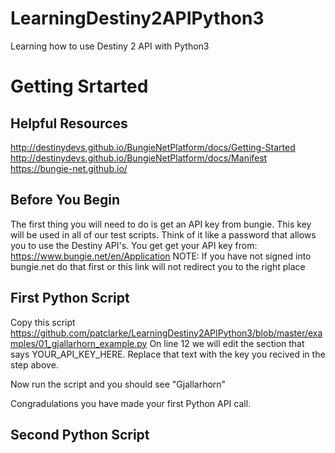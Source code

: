 # LearningDestiny2APIPython3
Learning how to use Destiny 2 API with Python3

# Getting Srtarted
## Helpful Resources 
http://destinydevs.github.io/BungieNetPlatform/docs/Getting-Started
http://destinydevs.github.io/BungieNetPlatform/docs/Manifest
https://bungie-net.github.io/

## Before You Begin
The first thing you will need to do is get an API key from bungie. This key will be used in all of our test scripts. Think of it like a password that allows you to use the Destiny API's. You get get your API key from: 
https://www.bungie.net/en/Application
NOTE: If you have not signed into bungie.net do that first or this link will not redirect you to the right place


## First Python Script
Copy this script
https://github.com/patclarke/LearningDestiny2APIPython3/blob/master/examples/01_gjallarhorn_example.py
On line 12 we will edit the section that says YOUR_API_KEY_HERE. Replace that text with the key you recived in the step above.

Now run the script and you should see 
"Gjallarhorn"

Congradulations you have made your first Python API call.

## Second Python Script
